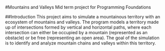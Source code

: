 #Mountains and Valleys
Mid term project for Programming Foundations

##Introduction
This project aims to simulate a mountainous territory with an ecosystem of mountains and valleys. The program models a territory made up of intersections formed by vertical and horizontal paths, where each intersection can either be occupied by a mountain (represented as an obstacle) or be free (representing an open area). The goal of the simulation is to identify and analyze mountain chains and valleys within this territory.
